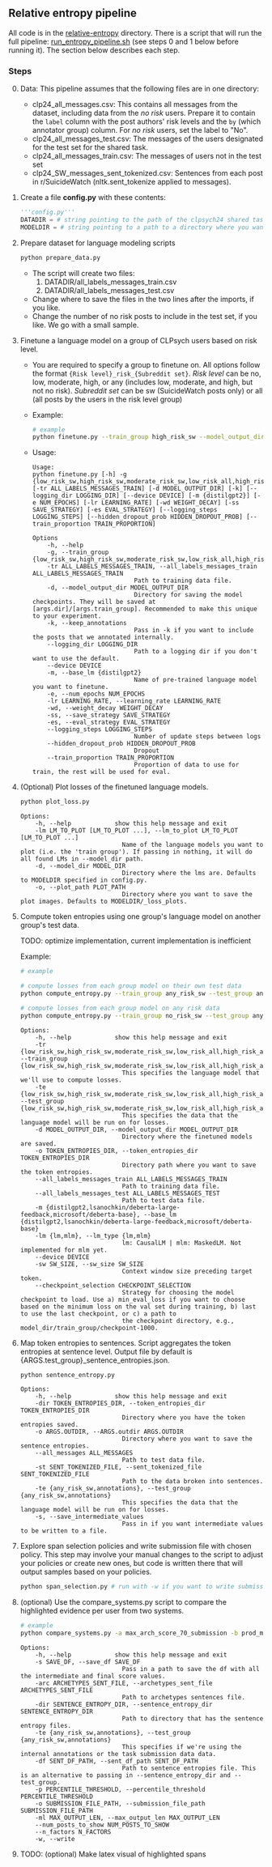 ## Relative entropy pipeline

All code is in the [relative-entropy](./relative-entropy/) directory. There is a script that will run the full pipeline: [run_entropy_pipeline.sh](./relative-entropy/run_entropy_pipeline.sh) (see steps 0 and 1 below before running it). The section below describes each step.


### Steps

0. Data: This pipeline assumes that the following files are in one directory:
    * clp24_all_messages.csv: This contains all messages from the dataset, including data from the *no risk* users. Prepare it to contain the `label` column with the post authors' risk levels and the `by` (which annotator group) column. For *no risk* users, set the label to "No".
    * clp24_all_messages_test.csv: The messages of the users designated for the test set for the shared task.
    * clp24_all_messages_train.csv: The messages of users not in the test set
    * clp24_SW_messages_sent_tokenized.csv: Sentences from each post in r/SuicideWatch (nltk.sent_tokenize applied to messages).

1. Create a file **config.py** with these contents:

    ```python
    '''config.py'''
    DATADIR = # string pointing to the path of the clpsych24 shared task data, e.g., "/data/clp24/" 
    MODELDIR = # string pointing to a path to a directory where you want to save the finetuning output, e.g., "/data/clp24/finetune-output/"
    ```

2. Prepare dataset for language modeling scripts
    ```bash
    python prepare_data.py
    ```
    * The script will create two files:
        1) DATADIR/all_labels_messages_train.csv
        2) DATADIR/all_labels_messages_test.csv
    * Change where to save the files in the two lines after the imports, if you like.
    * Change the number of no risk posts to include in the test set, if you like. We go with a small sample.

3. Finetune a language model on a group of CLPsych users based on risk level.

    * You are required to specify a group to finetune on. All options follow the format `{Risk level}_risk_{Subreddit set}`. *Risk level* can be no, low, moderate, high, or any (includes low, moderate, and high, but not no risk). *Subreddit set* can be sw (SuicideWatch posts only) or all (all posts by the users in the risk level group)

    
    * Example:
        ```bash
        # example
        python finetune.py --train_group high_risk_sw --model_output_dir data/model_output
        ```
    
    * Usage:
        ```
        Usage: 
        python finetune.py [-h] -g {low_risk_sw,high_risk_sw,moderate_risk_sw,low_risk_all,high_risk_all,moderate_risk_all,no_risk_sw,no_risk_all,any_risk_sw,any_risk_all} [-tr ALL_LABELS_MESSAGES_TRAIN] [-d MODEL_OUTPUT_DIR] [-k] [--logging_dir LOGGING_DIR] [--device DEVICE] [-m {distilgpt2}] [-e NUM_EPOCHS] [-lr LEARNING_RATE] [-wd WEIGHT_DECAY] [-ss SAVE_STRATEGY] [-es EVAL_STRATEGY] [--logging_steps LOGGING_STEPS] [--hidden_dropout_prob HIDDEN_DROPOUT_PROB] [--train_proportion TRAIN_PROPORTION]

        Options
            -h, --help
            -g, --train_group {low_risk_sw,high_risk_sw,moderate_risk_sw,low_risk_all,high_risk_all,moderate_risk_all,no_risk_sw,no_risk_all,any_risk_sw,any_risk_all}
            -tr ALL_LABELS_MESSAGES_TRAIN, --all_labels_messages_train ALL_LABELS_MESSAGES_TRAIN
                                    Path to training data file.
            -d, --model_output_dir MODEL_OUTPUT_DIR
                                    Directory for saving the model checkpoints. They will be saved at [args.dir]/[args.train_group]. Recommended to make this unique to your experiment.
            -k, --keep_annotations
                                    Pass in -k if you want to include the posts that we annotated internally.
            --logging_dir LOGGING_DIR
                                    Path to a logging dir if you don't want to use the default.
            --device DEVICE
            -m, --base_lm {distilgpt2}
                                    Name of pre-trained language model you want to finetune.
            -e, --num_epochs NUM_EPOCHS
            -lr LEARNING_RATE, --learning_rate LEARNING_RATE
            -wd, --weight_decay WEIGHT_DECAY
            -ss, --save_strategy SAVE_STRATEGY
            -es, --eval_strategy EVAL_STRATEGY
            --logging_steps LOGGING_STEPS
                                    Number of update steps between logs
            --hidden_dropout_prob HIDDEN_DROPOUT_PROB
                                    Dropout
            --train_proportion TRAIN_PROPORTION
                                    Proportion of data to use for train, the rest will be used for eval.
        ```

4. (Optional) Plot losses of the finetuned language models.
    ```bash
    python plot_loss.py 
    ```

    ```
    Options:
        -h, --help            show this help message and exit
        -lm LM_TO_PLOT [LM_TO_PLOT ...], --lm_to_plot LM_TO_PLOT [LM_TO_PLOT ...]
                                Name of the language models you want to plot (i.e. the 'train group'). If passing in nothing, it will do all found LMs in --model_dir path.
        -d, --model_dir MODEL_DIR 
                                Directory where the lms are. Defaults to MODELDIR specified in config.py.
        -o, --plot_path PLOT_PATH
                                Directory where you want to save the plot images. Defaults to MODELDIR/_loss_plots.
    ```


5. Compute token entropies using one group's language model on another group's test data.

    TODO: optimize implementation, current implementation is inefficient

    Example:

    ```bash
    # example

    # compute losses from each group model on their own test data
    python compute_entropy.py --train_group any_risk_sw --test_group any_risk_sw;

    # compute losses from each group model on any risk data
    python compute_entropy.py --train_group no_risk_sw --test_group any_risk_sw;
    ```

    ```
    Options:
        -h, --help            show this help message and exit
        -tr {low_risk_sw,high_risk_sw,moderate_risk_sw,low_risk_all,high_risk_all,moderate_risk_all,no_risk_sw,no_risk_all,any_risk_sw,any_risk_all}, --train_group {low_risk_sw,high_risk_sw,moderate_risk_sw,low_risk_all,high_risk_all,moderate_risk_all,no_risk_sw,no_risk_all,any_risk_sw,any_risk_all}
                                This specifies the language model that we'll use to compute losses.
        -te {low_risk_sw,high_risk_sw,moderate_risk_sw,low_risk_all,high_risk_all,moderate_risk_all,no_risk_sw,no_risk_all,any_risk_sw,any_risk_all,annotations}, --test_group {low_risk_sw,high_risk_sw,moderate_risk_sw,low_risk_all,high_risk_all,moderate_risk_all,no_risk_sw,no_risk_all,any_risk_sw,any_risk_all,annotations}
                                This specifies the data that the language model will be run on for losses.
        -d MODEL_OUTPUT_DIR, --model_output_dir MODEL_OUTPUT_DIR
                                Directory where the finetuned models are saved.
        -o TOKEN_ENTROPIES_DIR, --token_entropies_dir TOKEN_ENTROPIES_DIR
                                Directory path where you want to save the token entropies.
        --all_labels_messages_train ALL_LABELS_MESSAGES_TRAIN
                                Path to training data file.
        --all_labels_messages_test ALL_LABELS_MESSAGES_TEST
                                Path to test data file.
        -m {distilgpt2,lsanochkin/deberta-large-feedback,microsoft/deberta-base}, --base_lm {distilgpt2,lsanochkin/deberta-large-feedback,microsoft/deberta-base}
        -lm {lm,mlm}, --lm_type {lm,mlm}
                                lm: CausalLM | mlm: MaskedLM. Not implemented for mlm yet.
        --device DEVICE
        -sw SW_SIZE, --sw_size SW_SIZE
                                Context window size preceding target token.
        --checkpoint_selection CHECKPOINT_SELECTION
                                Strategy for choosing the model checkpoint to load. Use a) min_eval_loss if you want to choose based on the minimum loss on the val set during training, b) last to use the last checkpoint, or c) a path to
                                the checkpoint directory, e.g., model_dir/train_group/checkpoint-1000.
    ```

6. Map token entropies to sentences. Script aggregates the token entropies at sentence level. Output file by default is {ARGS.test_group}_sentence_entropies.json.

    ```bash
    python sentence_entropy.py
    ```

    ```
    Options:
        -h, --help            show this help message and exit
        -dir TOKEN_ENTROPIES_DIR, --token_entropies_dir TOKEN_ENTROPIES_DIR
                                Directory where you have the token entropies saved.
        -o ARGS.OUTDIR, --ARGS.outdir ARGS.OUTDIR
                                Directory where you want to save the sentence entropies.
        --all_messages ALL_MESSAGES
                                Path to test data file.
        -st SENT_TOKENIZED_FILE, --sent_tokenized_file SENT_TOKENIZED_FILE
                                Path to the data broken into sentences.
        -te {any_risk_sw,annotations}, --test_group {any_risk_sw,annotations}
                                This specifies the data that the language model will be run on for losses.
        -s, --save_intermediate_values
                                Pass in if you want intermediate values to be written to a file.
    ```

7. Explore span selection policies and write submission file with chosen policy. This step may involve your manual changes to the script to adjust your policies or create new ones, but code is written there that will output samples based on your policies.

    ```bash
    python span_selection.py # run with -w if you want to write submission files with the policies implemented in the script.
    ```

8. (optional) Use the compare_systems.py script to compare the highlighted evidence per user from two systems.

    ```bash
    # example
    python compare_systems.py -a max_arch_score_70_submission -b prod_max_arc_ent_ac_70_submission
    ```

    ```
    Options:
        -h, --help            show this help message and exit
        -s SAVE_DF, --save_df SAVE_DF
                                Pass in a path to save the df with all the intermediate and final score values.
        -arc ARCHETYPES_SENT_FILE, --archetypes_sent_file ARCHETYPES_SENT_FILE
                                Path to archetypes sentences file.
        -dir SENTENCE_ENTROPY_DIR, --sentence_entropy_dir SENTENCE_ENTROPY_DIR
                                Path to directory that has the sentence entropy files.
        -te {any_risk_sw,annotations}, --test_group {any_risk_sw,annotations}
                                This specifies if we're using the internal annotations or the task submission data data.
        -df SENT_DF_PATH, --sent_df_path SENT_DF_PATH
                                Path to sentence entropies file. This is an alternative to passing in --sentence_entropy_dir and --test_group.
        -p PERCENTILE_THRESHOLD, --percentile_threshold PERCENTILE_THRESHOLD
        -o SUBMISSION_FILE_PATH, --submission_file_path SUBMISSION_FILE_PATH
        -ml MAX_OUTPUT_LEN, --max_output_len MAX_OUTPUT_LEN
        --num_posts_to_show NUM_POSTS_TO_SHOW
        --n_factors N_FACTORS
        -w, --write
    ```

9. TODO: (optional) Make latex visual of highlighted spans
    